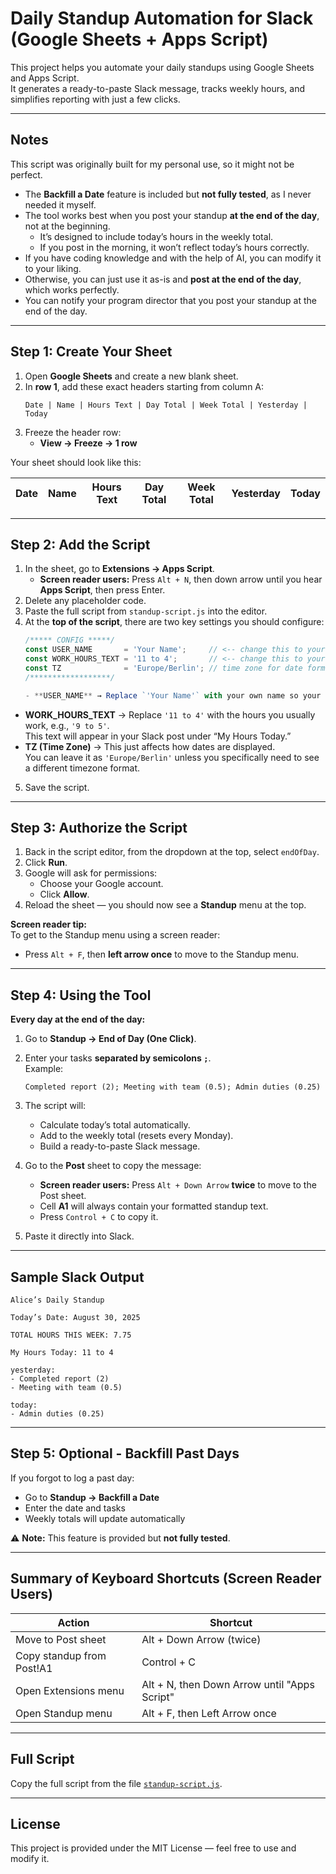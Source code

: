 
# Daily Standup Automation for Slack (Google Sheets + Apps Script)

This project helps you automate your daily standups using Google Sheets and Apps Script.  
It generates a ready-to-paste Slack message, tracks weekly hours, and simplifies reporting with just a few clicks.

---

## Notes
This script was originally built for my personal use, so it might not be perfect.  
- The **Backfill a Date** feature is included but **not fully tested**, as I never needed it myself.  
- The tool works best when you post your standup **at the end of the day**, not at the beginning.  
  - It’s designed to include today’s hours in the weekly total.  
  - If you post in the morning, it won’t reflect today’s hours correctly.
- If you have coding knowledge and with the help of AI, you can modify it to your liking.
- Otherwise, you can just use it as-is and **post at the end of the day**, which works perfectly.
- You can notify your program director that you post your standup at the end of the day.

---

## Step 1: Create Your Sheet
1. Open **Google Sheets** and create a new blank sheet.
2. In **row 1**, add these exact headers starting from column A:
   ```
   Date | Name | Hours Text | Day Total | Week Total | Yesterday | Today
   ```
3. Freeze the header row:  
   - **View → Freeze → 1 row**

Your sheet should look like this:

| Date       | Name  | Hours Text | Day Total | Week Total | Yesterday | Today |
|------------|-------|------------|-----------|------------|-----------|-------|

---

## Step 2: Add the Script
1. In the sheet, go to **Extensions → Apps Script**.  
   - **Screen reader users:** Press `Alt + N`, then down arrow until you hear **Apps Script**, then press Enter.
2. Delete any placeholder code.
3. Paste the full script from `standup-script.js` into the editor.
4. At the **top of the script**, there are two key settings you should configure:
   ```javascript
   /***** CONFIG *****/
   const USER_NAME       = 'Your Name';     // <-- change this to your name
   const WORK_HOURS_TEXT = '11 to 4';       // <-- change this to your typical working hours
   const TZ              = 'Europe/Berlin'; // time zone for date formatting (leave as is unless needed)
   /******************/

   - **USER_NAME** → Replace `'Your Name'` with your own name so your Slack post starts with something like `"Alice’s Daily Standup"`.
- **WORK_HOURS_TEXT** → Replace `'11 to 4'` with the hours you usually work, e.g., `'9 to 5'`.  
  This text will appear in your Slack post under “My Hours Today.”
- **TZ (Time Zone)** → This just affects how dates are displayed.  
  You can leave it as `'Europe/Berlin'` unless you specifically need to see a different timezone format.
5. Save the script.

---

## Step 3: Authorize the Script
1. Back in the script editor, from the dropdown at the top, select `endOfDay`.
2. Click **Run**.
3. Google will ask for permissions:
   - Choose your Google account.
   - Click **Allow**.
4. Reload the sheet — you should now see a **Standup** menu at the top.

**Screen reader tip:**  
To get to the Standup menu using a screen reader:
- Press `Alt + F`, then **left arrow once** to move to the Standup menu.

---

## Step 4: Using the Tool
**Every day at the end of the day:**
1. Go to **Standup → End of Day (One Click)**.
2. Enter your tasks **separated by semicolons `;`**.  
   Example:
   ```
   Completed report (2); Meeting with team (0.5); Admin duties (0.25)
   ```
3. The script will:
   - Calculate today’s total automatically.
   - Add to the weekly total (resets every Monday).
   - Build a ready-to-paste Slack message.

4. Go to the **Post** sheet to copy the message:
   - **Screen reader users:** Press `Alt + Down Arrow` **twice** to move to the Post sheet.
   - Cell **A1** will always contain your formatted standup text.
   - Press `Control + C` to copy it.

5. Paste it directly into Slack.

---

## Sample Slack Output
```
Alice’s Daily Standup

Today’s Date: August 30, 2025

TOTAL HOURS THIS WEEK: 7.75

My Hours Today: 11 to 4

yesterday:
- Completed report (2)
- Meeting with team (0.5)

today:
- Admin duties (0.25)
```

---

## Step 5: Optional - Backfill Past Days
If you forgot to log a past day:
- Go to **Standup → Backfill a Date**
- Enter the date and tasks
- Weekly totals will update automatically

⚠️ **Note:** This feature is provided but **not fully tested**.

---

## Summary of Keyboard Shortcuts (Screen Reader Users)
| Action                  | Shortcut            |
|-------------------------|--------------------|
| Move to Post sheet      | Alt + Down Arrow (twice) |
| Copy standup from Post!A1 | Control + C         |
| Open Extensions menu    | Alt + N, then Down Arrow until "Apps Script" |
| Open Standup menu       | Alt + F, then Left Arrow once |

---

## Full Script
Copy the full script from the file [`standup-script.js`](standup-script.js).

---

## License
This project is provided under the MIT License — feel free to use and modify it.

